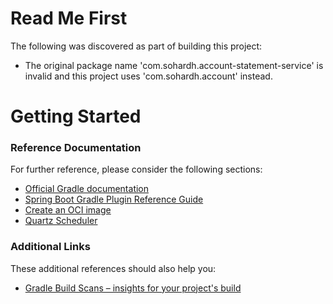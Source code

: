 # Read Me First
The following was discovered as part of building this project:

* The original package name 'com.sohardh.account-statement-service' is invalid and this project uses 'com.sohardh.account' instead.

# Getting Started

### Reference Documentation
For further reference, please consider the following sections:

* [Official Gradle documentation](https://docs.gradle.org)
* [Spring Boot Gradle Plugin Reference Guide](https://docs.spring.io/spring-boot/docs/3.2.3/gradle-plugin/reference/html/)
* [Create an OCI image](https://docs.spring.io/spring-boot/docs/3.2.3/gradle-plugin/reference/html/#build-image)
* [Quartz Scheduler](https://docs.spring.io/spring-boot/docs/3.2.3/reference/htmlsingle/index.html#io.quartz)

### Additional Links
These additional references should also help you:

* [Gradle Build Scans – insights for your project's build](https://scans.gradle.com#gradle)

